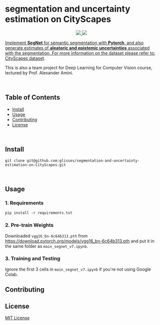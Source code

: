 # segmentation and uncertainty estimation on CityScapes

<div align="center"><p>
    <a href="https://github.com/glisses/segmentation-and-uncertainty-estimation-on-CityScapes/pulse">
      <img src="https://img.shields.io/github/last-commit/glisses/segmentation-and-uncertainty-estimation-on-CityScapes?color=%4dc71f&label=Last%20Commit&logo=github&style=flat-square"/>
    </a>
    <a href="https://github.com/glisses/segmentation-and-uncertainty-estimation-on-CityScapes/blob/main/LICENSE">
      <img src="https://img.shields.io/github/license/glisses/segmentation-and-uncertainty-estimation-on-CityScapes?label=License&logo=GNU&style=flat-square"/>
</p>
</div>



Implement **SegNet** for semantic segmentation with **Pytorch**, and also generate estimates of **aleatoric and epistemic uncertainties** associated with the segmentation. 
For more information on the dataset please refer to: [CityScapes dataset](https://www.cityscapes-dataset.com/). 
          
This is also a team project for Deep Learning for Computer Vision course, lectured by Prof. Alexander Amini.

​                         

## Table of Contents

- [Install](#install)
- [Usage](#usage)
- [Contributing](#contributing)
- [License](#license)

​                         

## Install

```
git clone git@github.com:glisses/segmentation-and-uncertainty-estimation-on-CityScapes.git
```

​                   

## Usage

### 1. Requirements

``` shell 
pip install -r requirements.txt   
```

  

### 2. Pre-train Weights

Downloaded `vgg16_bn-6c64b313.pth` from https://download.pytorch.org/models/vgg16_bn-6c64b313.pth and put it in the same folder as `main_segnet_v7.ipynb`.



### 3. Training and Testing

Ignore the  first 3 cells in `main_segnet_v7.ipynb` if you're not using Google Colab.



## Contributing



## License

[MIT License](../LICENSE)
